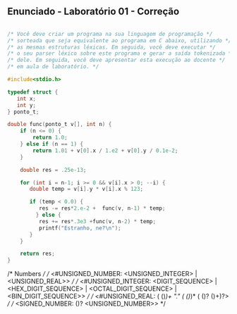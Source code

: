 ## Enunciado - Laboratório 01 - Correção

```c

/* Você deve criar um programa na sua linguagem de programação */
/* sorteada que seja equivalente ao programa em C abaixo, utilizando */
/* as mesmas estruturas léxicas. Em seguida, você deve executar */
/* o seu parser léxico sobre este programa e gerar a saída tokenizada */
/* dele. Em seguida, você deve apresentar esta execução ao docente */
/* em aula de laboratório. */

#include<stdio.h>

typedef struct {
   int x;
   int y;
} ponto_t;

double func(ponto_t v[], int n) {
    if (n <= 0) {
        return 1.0; 
    } else if (n == 1) {
        return 1.01 + v[0].x / 1.e2 + v[0].y / 0.1e-2;
    }

    double res = .25e-13;

    for (int i = n-1; i >= 0 && v[i].x > 0; --i) {
       double temp = v[i].y * v[i].x % 123;

       if (temp < 0.0) {
          res -= res*2.e-2 +  func(v, n-1) * temp;
         } else {
          res += res*.3e3 +func(v, n-2) * temp;
          printf("Estranho, ne?\n");
       }
    }

    return res;
}
```

/* Numbers */
/* <#UNSIGNED_NUMBER:  <UNSIGNED_INTEGER> | <UNSIGNED_REAL>> */
/* <#UNSIGNED_INTEGER: <DIGIT_SEQUENCE> | <HEX_DIGIT_SEQUENCE> | <OCTAL_DIGIT_SEQUENCE> | <BIN_DIGIT_SEQUENCE>> */
/* <#UNSIGNED_REAL: (<DIGIT> (<DIGIT>)*)+ "." (<DIGIT> (<DIGIT>)*)* (<EXP> (<SIGNAL>)? (<DIGIT>)+)?> */
/* <SIGNED_NUMBER:  (<SIGNAL>)? <UNSIGNED_NUMBER>> */